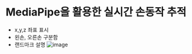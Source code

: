 # MediaPipe을 활용한 실시간 손동작 추적
* x,y,z 좌표 표시
* 왼손, 오른손 구분함
* 랜드마크 설명
![image](https://github.com/user-attachments/assets/1f9d1345-7b5b-479f-831b-d6e9a2c4e367)
